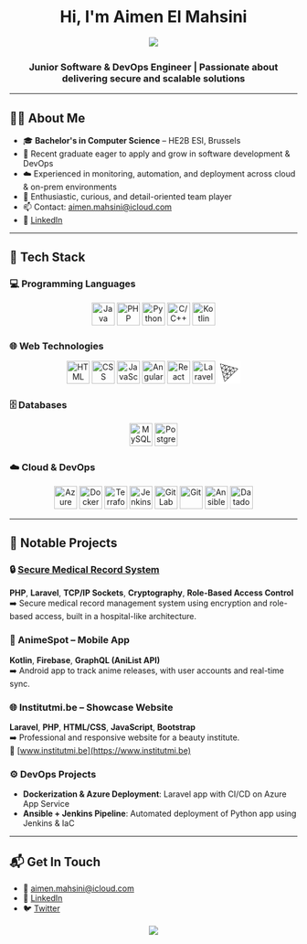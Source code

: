 <h1 align="center">Hi, I'm Aimen El Mahsini</h1>

<p align="center">
  <img src="https://readme-typing-svg.herokuapp.com?duration=2000&color=EBD41B&center=true&vCenter=true&lines=Software+%2F+DevOps+Engineer;Cloud+%7C+Automation+%7C+Monitoring" />
</p>

<h3 align="center">Junior Software & DevOps Engineer | Passionate about delivering secure and scalable solutions</h3>

---

## 👨‍💻 About Me

- 🎓 **Bachelor's in Computer Science** – HE2B ESI, Brussels  
- 💼 Recent graduate eager to apply and grow in software development & DevOps  
- ☁️ Experienced in monitoring, automation, and deployment across cloud & on-prem environments  
- 🔧 Enthusiastic, curious, and detail-oriented team player  
- 📫 Contact: [aimen.mahsini@icloud.com](mailto:aimen.mahsini@icloud.com)  
- 🔗 [LinkedIn](https://www.linkedin.com/in/aimen-elm)

---

## 🔧 Tech Stack

### 💻 Programming Languages

<p align="center">
  <img src="https://cdn.jsdelivr.net/gh/devicons/devicon/icons/java/java-original.svg" title="Java" width="40" height="40"/>
  <img src="https://cdn.jsdelivr.net/gh/devicons/devicon/icons/php/php-original.svg" title="PHP" width="40" height="40"/>
  <img src="https://cdn.jsdelivr.net/gh/devicons/devicon/icons/python/python-original.svg" title="Python" width="40" height="40"/>
  <img src="https://cdn.jsdelivr.net/gh/devicons/devicon/icons/cplusplus/cplusplus-original.svg" title="C/C++" width="40" height="40"/>
  <img src="https://cdn.jsdelivr.net/gh/devicons/devicon/icons/kotlin/kotlin-original.svg" title="Kotlin" width="40" height="40"/>
</p>

### 🌐 Web Technologies

<p align="center">
  <img src="https://cdn.jsdelivr.net/gh/devicons/devicon/icons/html5/html5-original.svg" title="HTML" width="40" height="40"/>
  <img src="https://cdn.jsdelivr.net/gh/devicons/devicon/icons/css3/css3-original.svg" title="CSS" width="40" height="40"/>
  <img src="https://cdn.jsdelivr.net/gh/devicons/devicon/icons/javascript/javascript-original.svg" title="JavaScript" width="40" height="40"/>
  <img src="https://cdn.jsdelivr.net/gh/devicons/devicon/icons/angularjs/angularjs-original.svg" title="Angular" width="40" height="40"/>
  <img src="https://cdn.jsdelivr.net/gh/devicons/devicon/icons/react/react-original.svg" title="React" width="40" height="40"/>
  <img src="https://cdn.jsdelivr.net/npm/simple-icons@v10/icons/laravel.svg" title="Laravel" width="40" height="40" style="fill:#FF2D20;"/>
  <img src="https://raw.githubusercontent.com/devicons/devicon/master/icons/threejs/threejs-original.svg" title="Three.js" width="40" height="40"/>
</p>

### 🗄️ Databases

<p align="center">
  <img src="https://cdn.jsdelivr.net/gh/devicons/devicon/icons/mysql/mysql-original.svg" title="MySQL" width="40" height="40"/>
  <img src="https://cdn.jsdelivr.net/gh/devicons/devicon/icons/postgresql/postgresql-original.svg" title="PostgreSQL" width="40" height="40"/>
</p>

### ☁️ Cloud & DevOps

<p align="center">
  <img src="https://cdn.jsdelivr.net/gh/devicons/devicon/icons/azure/azure-original.svg" title="Azure" width="40" height="40"/>
  <img src="https://cdn.jsdelivr.net/gh/devicons/devicon/icons/docker/docker-original.svg" title="Docker" width="40" height="40"/>
  <img src="https://cdn.jsdelivr.net/gh/devicons/devicon/icons/terraform/terraform-original.svg" title="Terraform" width="40" height="40"/>
  <img src="https://cdn.jsdelivr.net/gh/devicons/devicon/icons/jenkins/jenkins-original.svg" title="Jenkins" width="40" height="40"/>
  <img src="https://cdn.jsdelivr.net/gh/devicons/devicon/icons/gitlab/gitlab-original.svg" title="GitLab CI/CD" width="40" height="40"/>
  <img src="https://cdn.jsdelivr.net/gh/devicons/devicon/icons/git/git-original.svg" title="Git" width="40" height="40"/>
  <img src="https://www.vectorlogo.zone/logos/ansible/ansible-icon.svg" title="Ansible" width="40" height="40"/>
  <img src="https://www.vectorlogo.zone/logos/datadoghq/datadoghq-icon.svg" title="Datadog" width="40" height="40"/>
</p>

---

## 🧪 Notable Projects

### 🔒 [Secure Medical Record System](https://github.com/Kayzstt/Medical-Record-System)  
**PHP**, **Laravel**, **TCP/IP Sockets**, **Cryptography**, **Role-Based Access Control**  
➡️ Secure medical record management system using encryption and role-based access, built in a hospital-like architecture.

### 📱 AnimeSpot – Mobile App  
**Kotlin**, **Firebase**, **GraphQL (AniList API)**  
➡️ Android app to track anime releases, with user accounts and real-time sync.

### 🌐 Institutmi.be – Showcase Website  
**Laravel**, **PHP**, **HTML/CSS**, **JavaScript**, **Bootstrap**  
➡️ Professional and responsive website for a beauty institute.  
🔗 [www.institutmi.be](https://www.institutmi.be)

### ⚙️ DevOps Projects

- **Dockerization & Azure Deployment**: Laravel app with CI/CD on Azure App Service  
- **Ansible + Jenkins Pipeline**: Automated deployment of Python app using Jenkins & IaC

---

## 📬 Get In Touch

- 📧 [aimen.mahsini@icloud.com](mailto:aimen.mahsini@icloud.com)  
- 💼 [LinkedIn](https://www.linkedin.com/in/aimen-elm)  
- 🐦 [Twitter](https://twitter.com/code__oz)


<p align="center">
    <img align="center" src="https://media.giphy.com/media/z5iCvo1oCbqt7ukMQs/giphy.gif">
</p>


